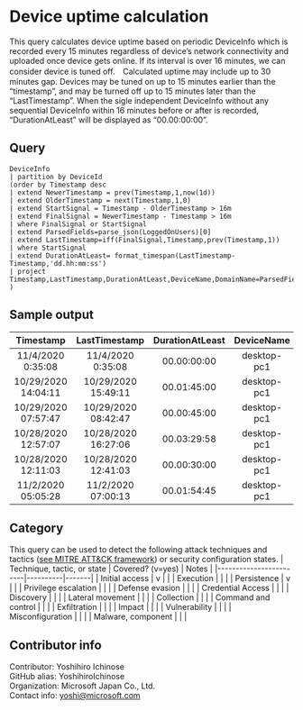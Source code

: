 # Device uptime calculation  
This query calculates device uptime based on periodic DeviceInfo which is recorded every 15 minutes regardless of device’s network connectivity and uploaded once device gets online. If its interval is over 16 minutes, we can consider device is tuned off.　Calculated uptime may include up to 30 minutes gap. Devices may be tuned on up to 15 minutes earlier than the “timestamp”, and may be turned off up to 15 minutes later than the “LastTimestamp”.  When the sigle independent DeviceInfo without any sequential DeviceInfo within 16 minutes before or after is recorded, “DurationAtLeast” will be displayed as “00.00:00:00”.

## Query
```
DeviceInfo 
| partition by DeviceId
(order by Timestamp desc
| extend NewerTimestamp = prev(Timestamp,1,now(1d))
| extend OlderTimestamp = next(Timestamp,1,0)
| extend StartSignal = Timestamp - OlderTimestamp > 16m
| extend FinalSignal = NewerTimestamp - Timestamp > 16m
| where FinalSignal or StartSignal
| extend ParsedFields=parse_json(LoggedOnUsers)[0]
| extend LastTimestamp=iff(FinalSignal,Timestamp,prev(Timestamp,1))
| where StartSignal
| extend DurationAtLeast= format_timespan(LastTimestamp-Timestamp,'dd.hh:mm:ss')
| project Timestamp,LastTimestamp,DurationAtLeast,DeviceName,DomainName=ParsedFields.DomainName,UserName=ParsedFields.UserName
)
```
## Sample output  
| Timestamp | LastTimestamp | DurationAtLeast | DeviceName | DomainName | UserName |
|:---------------:|:---------------:|:-------:|:-------:|:-------:|:-------:|
| 11/4/2020 0:35:08 | 11/4/2020 0:35:08 | 00.00:00:00 | desktop-pc1 | DESKTOP-PC1 | localuser1 |
| 10/29/2020 14:04:11 | 10/29/2020 15:49:11 | 00.01:45:00 | desktop-pc1 | DESKTOP-PC1 | localuser1 |
| 10/29/2020 07:57:47 | 10/29/2020 08:42:47 | 00.00:45:00 | desktop-pc1 | DESKTOP-PC1 | localuser1 |
| 10/28/2020 12:57:07 | 10/28/2020 16:27:06 | 00.03:29:58 | desktop-pc1 | DESKTOP-PC1 | localuser1 |
| 10/28/2020 12:11:03 | 10/28/2020 12:41:03 | 00.00:30:00 | desktop-pc1 | DESKTOP-PC1 | localuser1 |
| 11/2/2020 05:05:28 | 11/2/2020 07:00:13 | 00.01:54:45 | desktop-pc1 | AzureAD | User01 |

## Category
This query can be used to detect the following attack techniques and tactics ([see MITRE ATT&CK framework](https://attack.mitre.org/)) or security configuration states.
| Technique, tactic, or state | Covered? (v=yes) | Notes |
|------------------------|----------|-------|
| Initial access | v |  |
| Execution |  |  |
| Persistence | v |  | 
| Privilege escalation |  |  |
| Defense evasion |  |  | 
| Credential Access |  |  | 
| Discovery |  |  | 
| Lateral movement |  |  | 
| Collection |  |  | 
| Command and control |  |  | 
| Exfiltration |  |  | 
| Impact |  |  |
| Vulnerability |  |  |
| Misconfiguration |  |  |
| Malware, component |  |  |

## Contributor info
Contributor: Yoshihiro Ichinose  
GitHub alias: YoshihiroIchinose  
Organization: Microsoft Japan Co., Ltd.  
Contact info: yoshi@microsoft.com  
